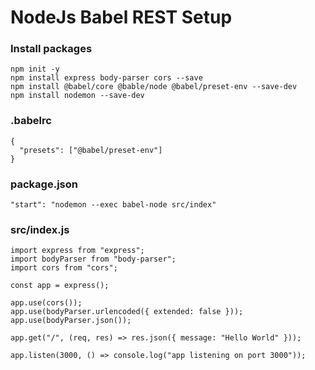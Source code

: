 # NodeJs Babel REST Setup

### Install packages
```
npm init -y
npm install express body-parser cors --save
npm install @babel/core @bable/node @babel/preset-env --save-dev
npm install nodemon --save-dev
```

### .babelrc
```
{
  "presets": ["@babel/preset-env"]
}
```

### package.json
```
"start": "nodemon --exec babel-node src/index"
```

### src/index.js
```
import express from "express";
import bodyParser from "body-parser";
import cors from "cors";

const app = express();

app.use(cors());
app.use(bodyParser.urlencoded({ extended: false }));
app.use(bodyParser.json());

app.get("/", (req, res) => res.json({ message: "Hello World" }));

app.listen(3000, () => console.log("app listening on port 3000"));
```

